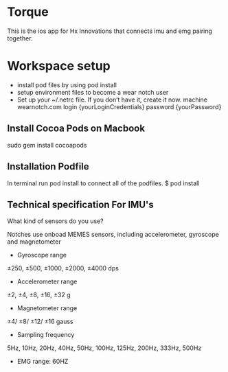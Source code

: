 # Torque
This is the ios app for Hx Innovations that connects imu and emg pairing together.

# Workspace setup 
- install pod files by using pod install
- setup environment files to become a wear notch user
- Set up your ~/.netrc file. If you don’t have it, create it now.
machine wearnotch.com
    login {yourLoginCredentials}
    password {yourPassword}

## Install Cocoa Pods on Macbook 
sudo gem install cocoapods

## Installation Podfile
In terminal run pod install to connect all of the podfiles.
$ pod install 

## Technical specification For IMU's
What kind of sensors do you use?

Notches use onboad MEMES sensors, including accelerometer, gyroscope and magnetometer

- Gyroscope range

±250, ±500, ±1000, ±2000, ±4000 dps

- Accelerometer range

±2, ±4, ±8, ±16, ±32 g

- Magnetometer range

±4/ ±8/ ±12/ ±16 gauss

- Sampling frequency

5Hz, 10Hz, 20Hz, 40Hz, 50Hz, 100Hz, 125Hz, 200Hz, 333Hz, 500Hz

- EMG range: 
60HZ 

